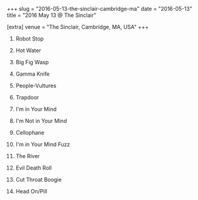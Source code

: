 +++
slug = "2016-05-13-the-sinclair-cambridge-ma"
date = "2016-05-13"
title = "2016 May 13 @ The Sinclair"

[extra]
venue = "The Sinclair, Cambridge, MA, USA"
+++

 1. Robot Stop

 2. Hot Water

 3. Big Fig Wasp

 4. Gamma Knife

 5. People-Vultures

 6. Trapdoor

 7. I'm in Your Mind

 8. I'm Not in Your Mind

 9. Cellophane

10. I'm in Your Mind Fuzz

11. The River

12. Evil Death Roll

13. Cut Throat Boogie

14. Head On/Pill


